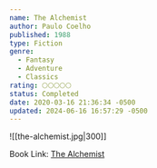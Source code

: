 ```yaml
---
name: The Alchemist
author: Paulo Coelho
published: 1988
type: Fiction
genre:
  - Fantasy
  - Adventure
  - Classics
rating: 🌕🌕🌕🌕🌕
status: Completed
date: 2020-03-16 21:36:34 -0500
updated: 2024-06-16 16:57:29 -0500
---
```


![[the-alchemist.jpg|300]]

Book Link: [The Alchemist](https://www.goodreads.com/en/book/show/18144590)
